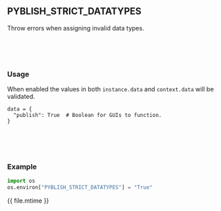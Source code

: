 ## PYBLISH_STRICT_DATATYPES

Throw errors when assigning invalid data types.

<br>
<br>
<br>

### Usage

When enabled the values in both ```instance.data``` and ```context.data``` will be validated.

```
data = {
  "publish": True  # Boolean for GUIs to function.
}
```

<br>
<br>
<br>

### Example

```python
import os
os.environ["PYBLISH_STRICT_DATATYPES"] = "True"
```

<div class="modified-date">{{ file.mtime }}</div>
